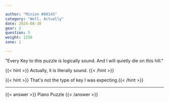 ```yaml
---

author: "Minion #00143"
category: "Well, Actually"
date: 2024-08-30
gear: 2
question: 5
weight: 1250
zone: 1

---
```


"Every Key to this puzzle is logically sound. And I will quietly die on this hill."

{{< hint >}} Actually, it is literally sound. {{< /hint >}}

{{< hint >}} That's not the type of key I was expecting.{{< /hint >}}

---

{{< answer >}} Piano Puzzle {{< /answer >}}

